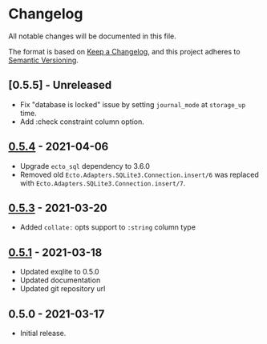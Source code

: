 # Changelog

All notable changes will be documented in this file.

The format is based on [Keep a Changelog][keepachangelog], and this project
adheres to [Semantic Versioning][semver].

## [0.5.5] - Unreleased
- Fix "database is locked" issue by setting `journal_mode` at `storage_up` time.
- Add :check constraint column option.


## [0.5.4] - 2021-04-06
- Upgrade `ecto_sql` dependency to 3.6.0
- Removed old `Ecto.Adapters.SQLite3.Connection.insert/6` was replaced with
  `Ecto.Adapters.SQLite3.Connection.insert/7`.


## [0.5.3] - 2021-03-20
- Added `collate:` opts support to `:string` column type


## [0.5.1] - 2021-03-18
- Updated exqlite to 0.5.0
- Updated documentation
- Updated git repository url


## 0.5.0 - 2021-03-17
- Initial release.


[keepachangelog]: <https://keepachangelog.com/en/1.0.0/>
[semver]: <https://semver.org/spec/v2.0.0.html>
[0.5.4]: https://github.com/elixir-sqlite/ecto_sqlite3/compare/v0.5.3...v0.5.4
[0.5.3]: https://github.com/elixir-sqlite/ecto_sqlite3/compare/v0.5.1...v0.5.3
[0.5.1]: https://github.com/elixir-sqlite/ecto_sqlite3/compare/v0.5.0...v0.5.1
